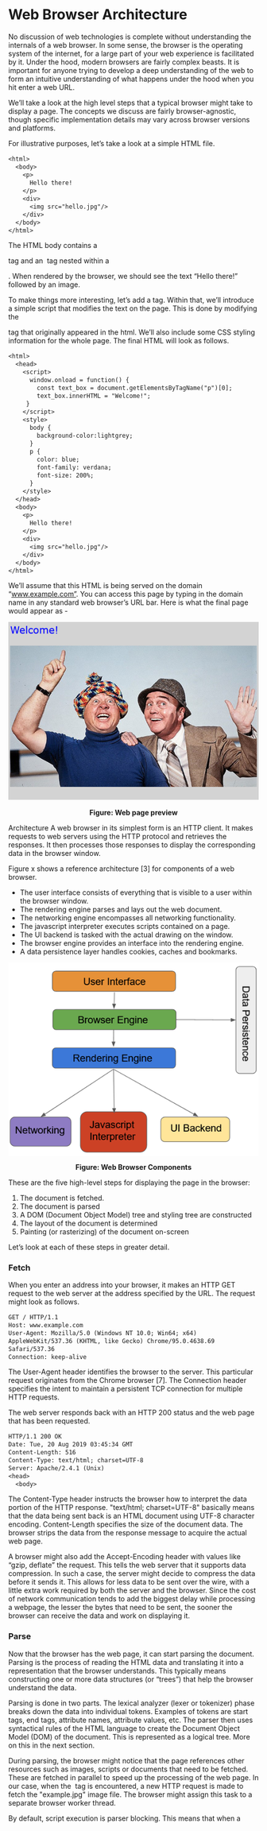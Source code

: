 # Web Browser Architecture

No discussion of web technologies is complete without understanding the internals of a web browser. In some sense, the browser is the operating system of the internet, for a large part of your web experience is facilitated by it. Under the hood, modern browsers are fairly complex beasts. It is important for anyone trying to develop a deep understanding of the web to form an intuitive understanding of what happens under the hood when you hit enter a web URL.

We’ll take a look at the high level steps that a typical browser might take to display a page. The concepts we discuss are fairly browser-agnostic, though specific implementation details may vary across browser versions and platforms. 

For illustrative purposes, let’s take a look at a simple HTML file.

```
<html>
  <body>
    <p>
      Hello there!
    </p>
    <div> 
      <img src="hello.jpg"/>
    </div>
  </body>
</html>
```

The HTML body contains a <p> tag and an <img> tag nested within a <div>. When rendered by the browser, we should see the text “Hello there!” followed by an image.

To make things more interesting, let’s add a <head> tag. Within that, we’ll introduce a simple script that modifies the text on the page. This is done by modifying the <p> tag that originally appeared in the html. We’ll also include some CSS styling information for the whole page. The final HTML will look as follows.

```
<html>
  <head>
    <script>
      window.onload = function() {
        const text_box = document.getElementsByTagName("p")[0];
        text_box.innerHTML = "Welcome!";
     }
    </script>
    <style>
      body {
        background-color:lightgrey;
      }
      p {
        color: blue;
        font-family: verdana;
        font-size: 200%;
      }
    </style>
  </head>
  <body>
    <p>
      Hello there!
    </p>
    <div> 
      <img src="hello.jpg"/>
    </div>
  </body>
</html>
```

We’ll assume that this HTML is being served on the domain “www.example.com”. You can access this page by typing in the domain name in any standard web browser’s URL bar. Here is what the final page would appear as -

![Webpage Preview](/assets/web-browser-architecture-preview.png)
<p style="text-align: center;font-weight: bold;"> Figure: Web page preview </p>

Architecture
A web browser in its simplest form is an HTTP client. It makes requests to web servers using the HTTP protocol and retrieves the responses. It then processes those responses to display the corresponding data in the browser window.

Figure x shows a reference architecture [3] for components of a web browser.
 * The user interface consists of everything that is visible to a user within the browser window.
 * The rendering engine parses and lays out the web document.
 * The networking engine encompasses all networking functionality.
 * The javascript interpreter executes scripts contained on a page.
 * The UI backend is tasked with the actual drawing on the window. 
 * The browser engine provides an interface into the rendering engine.
 * A data persistence layer handles cookies, caches and bookmarks.

<img style="display: block; margin: auto;" src="/assets/web-browser-architecture-browser-arch.png">
<p style="text-align: center;font-weight: bold;"> Figure: Web Browser Components </p>

These are the five high-level steps for displaying the page in the browser:
1. The document is fetched.
2. The document is parsed
3. A DOM (Document Object Model) tree and styling tree are constructed
4. The layout of the document is determined
5. Painting (or rasterizing) of the document on-screen

Let’s look at each of these steps in greater detail.

### Fetch
When you enter an address into your browser, it makes an HTTP GET request to the web server at the address specified by the URL. The request might look as follows.

```
GET / HTTP/1.1
Host: www.example.com
User-Agent: Mozilla/5.0 (Windows NT 10.0; Win64; x64) AppleWebKit/537.36 (KHTML, like Gecko) Chrome/95.0.4638.69 Safari/537.36
Connection: keep-alive
```

The User-Agent header identifies the browser to the server. This particular request originates from the Chrome browser [7]. The Connection header specifies the intent to maintain a persistent TCP connection for multiple HTTP requests.

The web server responds back with an HTTP 200 status and the web page that has been requested.

```
HTTP/1.1 200 OK
Date: Tue, 20 Aug 2019 03:45:34 GMT
Content-Length: 516
Content-Type: text/html; charset=UTF-8
Server: Apache/2.4.1 (Unix)
<head>
  <body>
```

The Content-Type header instructs the browser how to interpret the data portion of the HTTP response. "text/html; charset=UTF-8"  basically means that the data being sent back is an HTML document using UTF-8 character encoding. Content-Length specifies the size of the document data. The browser strips the data from the response message to acquire the actual web page.

A browser might also add the Accept-Encoding header with values like “gzip, deflate”
the request. This tells the web server that it supports data compression. In such a case, the server might decide to compress the data before it sends it. This allows for less data to be sent over the wire, with a little extra work required by both the server and the browser. Since the cost of network communication tends to add the biggest delay while processing a webpage, the lesser the bytes that need to be sent, the sooner the browser can receive the data and work on displaying it.

### Parse
Now that the browser has the web page, it can start parsing the document. Parsing is the process of reading the HTML data and translating it into a representation that the browser understands. This typically means constructing one or more data structures (or “trees”) that help the browser understand the data.

Parsing is done in two parts. The lexical analyzer (lexer or tokenizer) phase breaks down the data into individual tokens. Examples of tokens are start tags, end tags, attribute names, attribute values, etc. The parser then uses syntactical rules of the HTML language to create the Document Object Model (DOM) of the document. This is represented as a logical tree. More on this in the next section.

During parsing, the browser might notice that the page references other resources such as images, scripts or documents that need to be fetched. These are fetched in parallel to speed up the processing of the web page. In our case, when the <img> tag is encountered, a new HTTP request is made to fetch the "example.jpg" image file. The browser might assign this task to a separate browser worker thread.

By default, script execution is parser blocking. This means that when a <script> tag is encountered, the browser will pause the parsing of the document and call upon the Javascript interpreter to run the code between <script> tags. Further parsing is only resumed once script execution is complete. The script from our example sets up a custom handler to the window.onload property. This indicates to the browser that the handler code is meant to be executed once the whole webpage has been loaded.
Tree Construction
The DOM is an "object" representation (in the programming language sense) of all the elements and content in a web document. It provides an interface for programming languages (say Javascript) to interact with and manipulate the document. This allows web pages to be dynamic and interactive. The DOM represents a document as a logical tree and its generation is specified in the HTML standard [6]. You can use the Inspect option in Chrome to look at the DOM tree of a web page.

The DOM tree consists of nodes that represent the parts of the document. Every tag in the  HTML ends up being stored hierarchically as a node in the tree. The browser does not necessarily need to store the data internally as a tree, as long as it exposes an interface consistent with the DOM interface. The DOM tree created from our example file looks like this -

<img style="display: block; margin: auto;" src="/assets/web-browser-architecture-dom.png">
<p style="text-align: center;font-weight: bold;"> Figure: DOM tree for our example HTML document </p>

The browser also parses the style information from CSS styling sheets and tag attributes to generate separate styling trees. The nodes in the styling tree may or may not have 1:1 correspondence with the nodes of the DOM tree. Here is an example of what that might look like for our example HTML.

<img style="display: block; margin: auto;" src="/assets/web-browser-architecture-tree.png">
<p style="text-align: center;font-weight: bold;"> Figure: DOM tree with CSS styling information </p>

### Layout
By the end of the previous stage, the browser has figured out the elements of the document and some of their visual characteristics. It can now use this information to compute the layout of each visible element on the screen. The layout step determines the geometry and position of every object that is to be rendered. The layout process is also known as the reflow process. 


The browser has to maintain the positions of each element with respect to each other. Since this stage can be a computationally expensive process, the browser applies several optimizations here. For instance, it may group elements whose positions affect each other. This way, if the position of one of the elements changes, it only has to update the group and not recompute the layout of every element on the page.

### Paint
This is the final phase of displaying a page when the actual pixels are painted on-screen. This involves displaying every visual aspect of an element such as its color, size, text, borders etc.

Objects are rendered in the order in which they should be displayed, from objects in the back to those in the front. A z-index might be set for each element to determine the order in which they will be drawn. For instance, the background will be drawn before the overlaying text and divs.

The browser may make use of the GPU to accelerate the drawing process. As this stage is expensive, it employs several tricks here to speed up the process. Slow rendering can significantly affect user attention. A browser may try to batch paint operations and minimize the number of repaints it needs to keep the web page responsive. On changes to the DOM, rather than recalculating the whole layout and re-painting everything, it will try to only re-paint the portions on the screen that actually change. 

Elements hidden by larger objects may not be painted at all. Larger web pages that don’t fit on the screen will have portions not actively visible. The browser may choose to only render those parts if the user scrolls to those regions.

By the end of this stage, we will have a fully rendered web page in our browser. Or will we?

### Interactivity
In recent years, it’s more common to have web pages that are interactive. This interactivity is brought in part through languages such as Javascript, that can access and modify the DOM. Whenever this happens, the browser has to update parts of the DOM trees. Layouts may change and parts of the screen may need to be redrawn.

In our demo page, we have a script that modifies the paragraph tag and changes the text to “Welcome”. In the initial rendering, the browser might display “Hello there!”. After the page is loaded, the script handler is executed which updates the innerHTML of the <p> tag. This re-engages the browser to update this part of the page, replace the text and redraw it on the screen. This update might happen in the blink of an eye and may not be noticeable.
